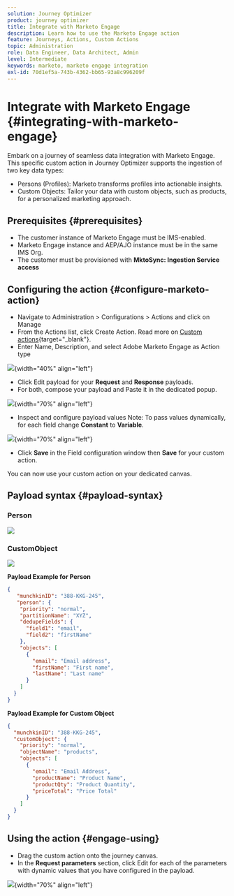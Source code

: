 ```yaml
---
solution: Journey Optimizer
product: journey optimizer
title: Integrate with Marketo Engage
description: Learn how to use the Marketo Engage action
feature: Journeys, Actions, Custom Actions
topic: Administration
role: Data Engineer, Data Architect, Admin
level: Intermediate
keywords: marketo, marketo engage integration
exl-id: 70d1ef5a-743b-4362-bb65-93a8c996209f
---
```

# Integrate with Marketo Engage {#integrating-with-marketo-engage}

Embark on a journey of seamless data integration with Marketo Engage. This specific custom action in Journey Optimizer supports the ingestion of two key data types:

* Persons (Profiles): Marketo transforms profiles into actionable insights.
* Custom Objects: Tailor your data with custom objects, such as products, for a personalized marketing approach.

## Prerequisites {#prerequisites}

* The customer instance of Marketo Engage must be IMS-enabled.
* Marketo Engage instance and AEP/AJO instance must be in the same IMS Org.
* The customer must be provisioned with **MktoSync: Ingestion Service access**

## Configuring the action {#configure-marketo-action}

* Navigate to Administration > Configurations > Actions and click on Manage
* From the Actions list, click Create Action. Read more on [Custom actions](../building-journeys/using-custom-actions.md){target="_blank"}.
* Enter Name, Description, and select Adobe Marketo Engage as Action type

![](assets/engage-customaction-creation.png){width="40%" align="left"}

* Click Edit payload for your **Request** and **Response** payloads.
* For both, compose your payload and Paste it in the dedicated popup.

![](assets/engage-customaction-payload.png){width="70%" align="left"}
  
* Inspect and configure payload values
    Note: To pass values dynamically, for each field change **Constant** to **Variable**.

![](assets/engage-customaction-payload-fields.png){width="70%" align="left"}

* Click **Save** in the Field configuration window then **Save** for your custom action.

You can now use your custom action on your dedicated canvas.


## Payload syntax {#payload-syntax}

### Person

![](assets/payload-person.png)

### CustomObject

![](assets/payload-customobject.png)


**Payload Example for Person**

```json
{
   "munchkinID": "388-KKG-245",  
   "person": {
    "priority": "normal",
    "partitionName": "XYZ",
    "dedupeFields": {
      "field1": "email",
      "field2": "firstName"
    },
    "objects": [
      {
        "email": "Email address",
        "firstName": "First name",
        "lastName": "Last name"
      }
    ]
  }
}
```

**Payload Example for Custom Object**

```json
{
  "munchkinID": "388-KKG-245", 
  "customObject": {
    "priority": "normal",
    "objectName": "products",
    "objects": [
      {
        "email": "Email Address",
        "productName": "Product Name",
        "productQty": "Product Quantity",
        "priceTotal": "Price Total"
      }
    ]
  }
}
```


## Using the action {#engage-using}

* Drag the custom action onto the journey canvas.
* In the **Request parameters** section, click Edit for each of the parameters with dynamic values that you have configured in the payload.

![](assets/engage-use-canvas.png){width="70%" align="left"}
